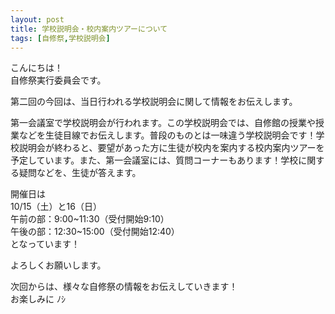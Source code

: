```yaml
---
layout: post
title: 学校説明会・校内案内ツアーについて
tags: [自修祭,学校説明会]
---
```


こんにちは！<br>
自修祭実行委員会です。

第二回の今回は、当日行われる学校説明会に関して情報をお伝えします。

第一会議室で学校説明会が行われます。この学校説明会では、自修館の授業や授業などを生徒目線でお伝えします。普段のものとは一味違う学校説明会です！学校説明会が終わると、要望があった方に生徒が校内を案内する校内案内ツアーを予定しています。また、第一会議室には、質問コーナーもあります！学校に関する疑問などを、生徒が答えます。

開催日は<br>
10/15（土）と16（日）<br>
午前の部：9:00~11:30（受付開始9:10）<br>
午後の部：12:30~15:00（受付開始12:40）<br>
となっています！

よろしくお願いします。

次回からは、様々な自修祭の情報をお伝えしていきます！<br>
お楽しみに ﾉｼ
